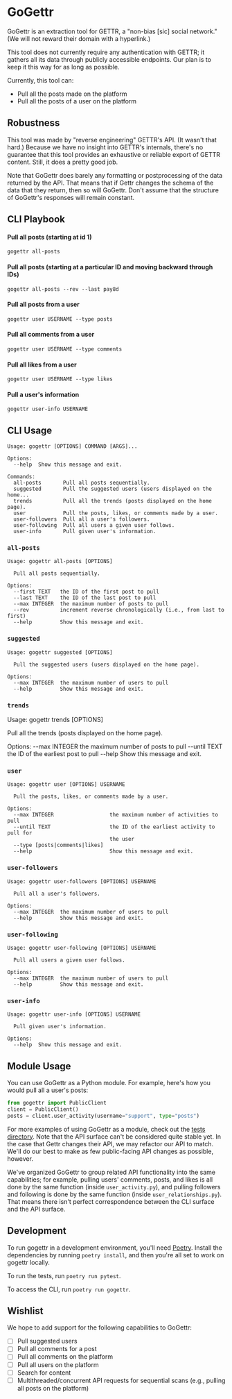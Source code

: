 # GoGettr
GoGettr is an extraction tool for GETTR, a "non-bias [sic] social network." (We will not reward their domain with a hyperlink.)

This tool does not currently require any authentication with GETTR; it gathers all its data through publicly accessible endpoints. Our plan is to keep it this way for as long as possible.

Currently, this tool can:

* Pull all the posts made on the platform
* Pull all the posts of a user on the platform

## Robustness

This tool was made by "reverse engineering" GETTR's API. (It wasn't that hard.) Because we have no insight into GETTR's internals, there's no guarantee that this tool provides an exhaustive or reliable export of GETTR content. Still, it does a pretty good job.

Note that GoGettr does barely any formatting or postprocessing of the data returned by the API. That means that if Gettr changes the schema of the data that they return, then so will GoGettr. Don't assume that the structure of GoGettr's responses will remain constant.

## CLI Playbook

#### Pull all posts (starting at id 1)

```
gogettr all-posts
```

#### Pull all posts (starting at a particular ID and moving backward through IDs)

```
gogettr all-posts --rev --last pay8d
```

#### Pull all posts from a user

```
gogettr user USERNAME --type posts
```

#### Pull all comments from a user

```
gogettr user USERNAME --type comments
```

#### Pull all likes from a user

```
gogettr user USERNAME --type likes
```

#### Pull a user's information

```
gogettr user-info USERNAME
```

## CLI Usage

```
Usage: gogettr [OPTIONS] COMMAND [ARGS]...

Options:
  --help  Show this message and exit.

Commands:
  all-posts       Pull all posts sequentially.
  suggested       Pull the suggested users (users displayed on the home...
  trends          Pull all the trends (posts displayed on the home page).
  user            Pull the posts, likes, or comments made by a user.
  user-followers  Pull all a user's followers.
  user-following  Pull all users a given user follows.
  user-info       Pull given user's information.
```

### `all-posts`

```
Usage: gogettr all-posts [OPTIONS]

  Pull all posts sequentially.

Options:
  --first TEXT   the ID of the first post to pull
  --last TEXT    the ID of the last post to pull
  --max INTEGER  the maximum number of posts to pull
  --rev          increment reverse chronologically (i.e., from last to first)
  --help         Show this message and exit.
```

### `suggested`

```
Usage: gogettr suggested [OPTIONS]

  Pull the suggested users (users displayed on the home page).

Options:
  --max INTEGER  the maximum number of users to pull
  --help         Show this message and exit.
```

### `trends`

Usage: gogettr trends [OPTIONS]

  Pull all the trends (posts displayed on the home page).

Options:
  --max INTEGER  the maximum number of posts to pull
  --until TEXT   the ID of the earliest post to pull
  --help         Show this message and exit.

### `user`

```
Usage: gogettr user [OPTIONS] USERNAME

  Pull the posts, likes, or comments made by a user.

Options:
  --max INTEGER                  the maximum number of activities to pull
  --until TEXT                   the ID of the earliest activity to pull for
                                 the user
  --type [posts|comments|likes]
  --help                         Show this message and exit.
```

### `user-followers`

```
Usage: gogettr user-followers [OPTIONS] USERNAME

  Pull all a user's followers.

Options:
  --max INTEGER  the maximum number of users to pull
  --help         Show this message and exit.
```

### `user-following`

```
Usage: gogettr user-following [OPTIONS] USERNAME

  Pull all users a given user follows.

Options:
  --max INTEGER  the maximum number of users to pull
  --help         Show this message and exit.
```

### `user-info`

```
Usage: gogettr user-info [OPTIONS] USERNAME

  Pull given user's information.

Options:
  --help  Show this message and exit.
```

## Module Usage

You can use GoGettr as a Python module. For example, here's how you would pull all a user's posts:

```python
from gogettr import PublicClient
client = PublicClient()
posts = client.user_activity(username="support", type="posts")
```

For more examples of using GoGettr as a module, check out the [tests directory](tests/). Note that the API surface can't be considered quite stable yet. In the case that Gettr changes their API, we may refactor our API to match. We'll do our best to make as few public-facing API changes as possible, however.

We've organized GoGettr to group related API functionality into the same capabilities; for example, pulling users' comments, posts, and likes is all done by the same function (inside `user_activity.py`), and pulling followers and following is done by the same function (inside `user_relationships.py`). That means there isn't perfect correspondence between the CLI surface and the API surface.

## Development

To run gogettr in a development environment, you'll need [Poetry](https://python-poetry.org). Install the dependencies by running `poetry install`, and then you're all set to work on gogettr locally.

To run the tests, run `poetry run pytest`.

To access the CLI, run `poetry run gogettr`.

## Wishlist

We hope to add support for the following capabilities to GoGettr:

- [ ] Pull suggested users
- [ ] Pull all comments for a post
- [ ] Pull all comments on the platform
- [ ] Pull all users on the platform
- [ ] Search for content
- [ ] Multithreaded/concurrent API requests for sequential scans (e.g., pulling all posts on the platform)

